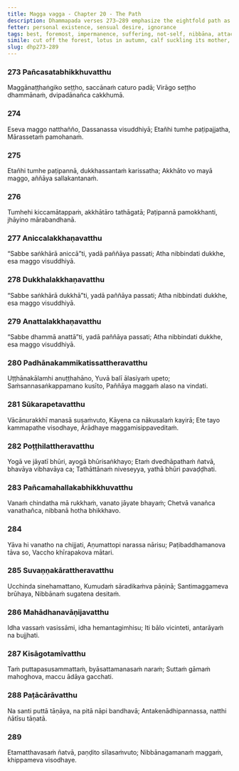 ```yaml
---
title: Magga vagga - Chapter 20 - The Path
description: Dhammapada verses 273–289 emphasize the eightfold path as the foremost way to liberation, the impermanence of all things, and the truths of suffering and non-self. They mention restraint, how wisdom through meditation, on cutting off attachments, and making swift effort to purify by the way of practice leading to Nibbāna.
fetter: personal existence, sensual desire, ignorance
tags: best, foremost, impermanence, suffering, not-self, nibbāna, attachment, ethical conduct, children, son, refuge, immature person, foolish, peace, tranquility, obsession, craving, meditation, development, decline, unwholesome, laziness, unsatisfactoriness, disenchantment, wisdom, Māra, effort, dhp
simile: cut off the forest, lotus in autumn, calf suckling its mother, great flood that sweeps away a sleeping village
slug: dhp273-289
---
```


### 273 Pañcasatabhikkhuvatthu

Maggānaṭṭhaṅgiko seṭṭho,
saccānaṁ caturo padā;
Virāgo seṭṭho dhammānaṁ,
dvipadānañca cakkhumā.

### 274

Eseva maggo natthañño,
Dassanassa visuddhiyā;
Etañhi tumhe paṭipajjatha,
Mārassetaṁ pamohanaṁ.

### 275

Etañhi tumhe paṭipannā,
dukkhassantaṁ karissatha;
Akkhāto vo mayā maggo,
aññāya sallakantanaṁ.

### 276

Tumhehi kiccamātappaṁ,
akkhātāro tathāgatā;
Paṭipannā pamokkhanti,
jhāyino mārabandhanā.

### 277 Aniccalakkhaṇavatthu

“Sabbe saṅkhārā aniccā”ti,
yadā paññāya passati;
Atha nibbindati dukkhe,
esa maggo visuddhiyā.

### 278 Dukkhalakkhaṇavatthu

“Sabbe saṅkhārā dukkhā”ti,
yadā paññāya passati;
Atha nibbindati dukkhe,
esa maggo visuddhiyā.

### 279 Anattalakkhaṇavatthu

“Sabbe dhammā anattā”ti,
yadā paññāya passati;
Atha nibbindati dukkhe,
esa maggo visuddhiyā.

### 280 Padhānakammikatissattheravatthu

Uṭṭhānakālamhi anuṭṭhahāno,
Yuvā balī ālasiyaṁ upeto;
Saṁsannasaṅkappamano kusīto,
Paññāya maggaṁ alaso na vindati.

### 281 Sūkarapetavatthu

Vācānurakkhī manasā susaṁvuto,
Kāyena ca nākusalaṁ kayirā;
Ete tayo kammapathe visodhaye,
Ārādhaye maggamisippaveditaṁ.

### 282 Poṭṭhilattheravatthu

Yogā ve jāyatī bhūri,
ayogā bhūrisaṅkhayo;
Etaṁ dvedhāpathaṁ ñatvā,
bhavāya vibhavāya ca;
Tathāttānaṁ niveseyya,
yathā bhūri pavaḍḍhati.

### 283 Pañcamahallakabhikkhuvatthu

Vanaṁ chindatha mā rukkhaṁ,
vanato jāyate bhayaṁ;
Chetvā vanañca vanathañca,
nibbanā hotha bhikkhavo.

### 284

Yāva hi vanatho na chijjati,
Aṇumattopi narassa nārisu;
Paṭibaddhamanova tāva so,
Vaccho khīrapakova mātari.

### 285 Suvaṇṇakārattheravatthu

Ucchinda sinehamattano,
Kumudaṁ sāradikaṁva pāṇinā;
Santimaggameva brūhaya,
Nibbānaṁ sugatena desitaṁ.

### 286 Mahādhanavāṇijavatthu

Idha vassaṁ vasissāmi,
idha hemantagimhisu;
Iti bālo vicinteti,
antarāyaṁ na bujjhati.

### 287 Kisāgotamīvatthu

Taṁ puttapasusammattaṁ,
byāsattamanasaṁ naraṁ;
Suttaṁ gāmaṁ mahoghova,
maccu ādāya gacchati.

### 288 Paṭācārāvatthu

Na santi puttā tāṇāya,
na pitā nāpi bandhavā;
Antakenādhipannassa,
natthi ñātīsu tāṇatā.

### 289

Etamatthavasaṁ ñatvā,
paṇḍito sīlasaṁvuto;
Nibbānagamanaṁ maggaṁ,
khippameva visodhaye.
